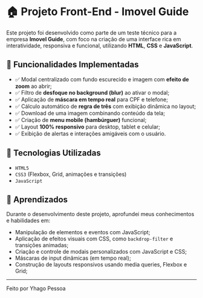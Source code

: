 # 🏠 Projeto Front-End - Imovel Guide

Este projeto foi desenvolvido como parte de um teste técnico para a empresa **Imovel Guide**, com foco na criação de uma interface rica em interatividade, responsiva e funcional, utilizando **HTML**, **CSS** e **JavaScript**.

## 📌 Funcionalidades Implementadas

- ✅ Modal centralizado com fundo escurecido e imagem com **efeito de zoom** ao abrir;
- ✅ Filtro de **desfoque no background (blur)** ao ativar o modal;
- ✅ Aplicação de **máscara em tempo real** para CPF e telefone;
- ✅ Cálculo automático de **regra de três** com exibição dinâmica no layout;
- ✅ Download de uma imagem combinando conteúdo da tela;
- ✅ Criação de **menu mobile (hambúrguer)** funcional;
- ✅ Layout **100% responsivo** para desktop, tablet e celular;
- ✅ Exibição de alertas e interações amigáveis com o usuário.

## 🧪 Tecnologias Utilizadas

- `HTML5`
- `CSS3` (Flexbox, Grid, animações e transições)
- `JavaScript`

## 📘 Aprendizados

Durante o desenvolvimento deste projeto, aprofundei meus conhecimentos e habilidades em:

- Manipulação de elementos e eventos com JavaScript;
- Aplicação de efeitos visuais com CSS, como `backdrop-filter` e transições animadas;
- Criação e controle de modais personalizados com JavaScript e CSS;
- Máscaras de input dinâmicas (em tempo real);
- Construção de layouts responsivos usando media queries, Flexbox e Grid;

---

Feito por Yhago Pessoa